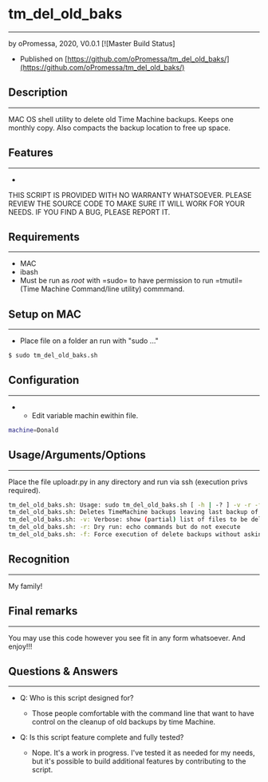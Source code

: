 # tm_del_old_baks
-----------------
by oPromessa, 2020, V0.0.1 [![Master Build Status]
* Published on [https://github.com/oPromessa/tm_del_old_baks/](https://github.com/oPromessa/tm_del_old_baks/)

## Description
--------------
MAC OS shell utility to delete old Time Machine backups. Keeps one monthly copy. Also compacts the backup location to free up space.

## Features
-----------
* 

THIS SCRIPT IS PROVIDED WITH NO WARRANTY WHATSOEVER.
PLEASE REVIEW THE SOURCE CODE TO MAKE SURE IT WILL WORK FOR YOUR NEEDS.
IF YOU FIND A BUG, PLEASE REPORT IT.

## Requirements
---------------
* MAC
* ibash
* Must be run as _root_ with =sudo= to have permission to run =tmutil= (Time Machine Command/line utility) commmand.

## Setup on MAC
--------------------
* Place file on a folder an run with "sudo ..."
```bash
$ sudo tm_del_old_baks.sh
```

## Configuration
----------------
* * Edit variable machin ewithin file. 
```bash
machine=Donald
```

## Usage/Arguments/Options
--------------------------
Place the file uploadr.py in any directory and run via ssh (execution privs required).
```bash
tm_del_old_baks.sh: Usage: sudo tm_del_old_baks.sh [ -h | -? ] -v -r -f -M <opt>
tm_del_old_baks.sh: Deletes TimeMachine backups leaving last backup of each month. Except from last and current month which are not touched.
tm_del_old_baks.sh: -v: Verbose: show (partial) list of files to be deleted.
tm_del_old_baks.sh: -r: Dry run: echo commands but do not execute
tm_del_old_baks.sh: -f: Force execution of delete backups without asking
```


## Recognition
--------------
My family!

## Final remarks
---------------
You may use this code however you see fit in any form whatsoever.
And enjoy!!!

## Questions & Answers
----------------------
* Q: Who is this script designed for?
   - Those people comfortable with the command line that want to have control on the cleanup of old backups by time Machine.
   
* Q: Is this script feature complete and fully tested?
   - Nope. It's a work in progress. I've tested it as needed for my needs, but it's possible to build additional features by contributing to the script.
  
